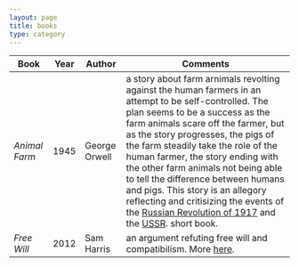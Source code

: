 ```yaml
---
layout: page
title: books
type: category
---
```


<table class="table-review" data-sortable>
  <thead>
    <tr>
      <th data-sorted="true" data-sorted-directed="ascending">Book</th>
      <th data-sorted="true" data-sorted-directed="descending">Year</th>
      <th>Author</th>
      <th>Comments</th>
    </tr>
  </thead>
  <tbody>
    <tr>
      <td><i>Animal Farm</i></td>
      <td>1945</td>
      <td>George Orwell</td>
      <td>
        a story about farm arnimals revolting against the human farmers in an
        attempt to be self-controlled.
        The plan seems to be a success as the farm animals scare off the farmer,
        but as the story progresses, the pigs of the farm steadily take the role
        of the human farmer, the story ending with the other farm animals not
        being able to tell the difference between humans and pigs.
        This story is an allegory reflecting and critisizing the events of the
        <a href="https://en.wikipedia.org/wiki/Russian_Revolution">Russian Revolution of 1917</a>
        and the
        <a href="https://en.wikipedia.org/wiki/Soviet_Union">USSR</a>.
        short book.
      </td>
    </tr>
    <tr>
      <td><i>Free Will</i></td>
      <td>2012</td>
      <td>Sam Harris</td>
      <td>
        an argument refuting free will and compatibilism.
        More <a href="/reviews/books/free-will">here</a>.
      </td>
    </tr>
  </tbody>
</table>
